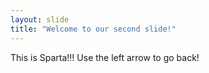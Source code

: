```yaml
---
layout: slide
title: "Welcome to our second slide!"
---
```


This is Sparta!!!
Use the left arrow to go back!
